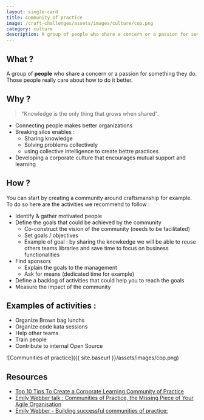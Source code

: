 ```yaml
---
layout: single-card
title: Community of practice
image: /craft-challenges/assets/images/culture/cop.png
category: culture
description: A group of people who share a concern or a passion for something they do.
---
```



## What ?
A group of **people** who share a concern or a passion for something they do. Those people really care about how to do it better.

## Why ?
>"Knowledge is the only thing that grows when shared".

* Connecting people makes better organizations
* Breaking silos enables :
    * Sharing knowledge
    * Solving problems collectively
    * using collective intelligence to create bettre practices
* Developing a corporate culture that encourages mutual support and learning 

## How ?
You can start by creating a community around craftsmanship for example.  
To do so here are the activities we recommend to follow :
* Identify & gather motivated people
* Define the goals that could be achieved by the community
    * Co-construct the vision of the community (needs to be facilitated)
    * Set goals / objectives
    * Example of goal : by sharing the knowkedge we will be able to reuse others teams libraries and save time to focus on business functionalities
* Find sponsors
    * Explain the goals to the management
    * Ask for means (dedicated time for example)
* Define a backlog of activities that could help you to reach the goals
* Measure the impact of the community

## Examples of activities :
* Organize Brown bag lunchs
* Organize code kata sessions
* Help other teams
* Train people
* Contribute to internal Open Source

![Communities of practice]({{ site.baseurl }}/assets/images/cop.png)  

## Resources
* [Top 10 Tips To Create a Corporate Learning Community of Practice](https://elearningindustry.com/top-10-tips-create-corporate-learning-community-of-practice)
* [Emily Webber talk : Communities of Practice, the Missing Piece of Your Agile Organisation](https://www.youtube.com/watch?v=9Owrovki73o)
* [Emily Webber - Building successful communities of practice:](https://fr.slideshare.net/AgileCymru/emily-webber-building-successful-communities-of-practice)